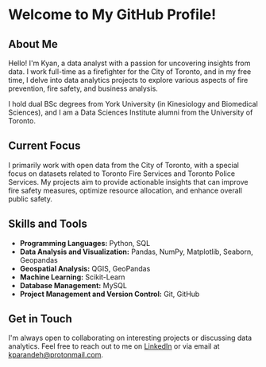 # Welcome to My GitHub Profile!

## About Me

Hello! I'm Kyan, a data analyst with a passion for uncovering insights from data. I work full-time as a firefighter for the City of Toronto, and in my free time, I delve into data analytics projects to explore various aspects of fire prevention, fire safety, and business analysis.

I hold dual BSc degrees from York University (in Kinesiology and Biomedical Sciences), and I am a Data Sciences Institute alumni from the University of Toronto.

## Current Focus

I primarily work with open data from the City of Toronto, with a special focus on datasets related to Toronto Fire Services and Toronto Police Services. My projects aim to provide actionable insights that can improve fire safety measures, optimize resource allocation, and enhance overall public safety.

## Skills and Tools

- **Programming Languages:** Python, SQL
- **Data Analysis and Visualization:** Pandas, NumPy, Matplotlib, Seaborn, Geopandas
- **Geospatial Analysis:** QGIS, GeoPandas
- **Machine Learning:** Scikit-Learn
- **Database Management:** MySQL
- **Project Management and Version Control:** Git, GitHub

## Get in Touch

I'm always open to collaborating on interesting projects or discussing data analytics. Feel free to reach out to me on [LinkedIn](https://www.linkedin.com/in/kparandeh/) or via email at [kparandeh@protonmail.com](mailto:kparandeh@protonmail.com).
